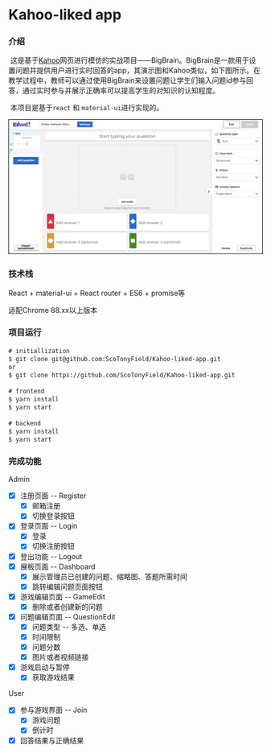 # Kahoo-liked app

### 介绍

​	这是基于[Kahoo](https://kahoot.com)网页进行模仿的实战项目——BigBrain。BigBrain是一款用于设置问题并提供用户进行实时回答的app，其演示图和Kahoo类似，如下图所示。在教学过程中，教师可以通过使用BigBrain来设置问题让学生们输入问题id参与回答，通过实时参与并展示正确率可以提高学生的对知识的认知程度。

​	本项目是基于`react` 和 `material-ui`进行实现的。

<img src="https://github.com/ScoTonyField/Kahoo-liked-app/raw/master/screenshots/image-20210518011225702.png" alt="image-20210518011225702" style="zoom:50%; border: 1px solid black" />

### 技术栈

React + material-ui + React router + ES6 + promise等

适配Chrome 88.xx以上版本

### 项目运行

```shell
# initiallization
$ git clone git@github.com:ScoTonyField/Kahoo-liked-app.git
or
$ git clone https://github.com/ScoTonyField/Kahoo-liked-app.git

# frontend
$ yarn install
$ yarn start

# backend
$ yarn install
$ yarn start
```

### 完成功能

Admin

- [x] 注册页面 -- Register
  - [x] 邮箱注册
  - [x] 切换登录按钮
- [x] 登录页面 -- Login
  - [x] 登录
  - [x] 切换注册按钮
- [x] 登出功能 -- Logout
- [x] 展板页面 -- Dashboard
  - [x] 展示管理员已创建的问题、缩略图、答题所需时间
  - [x] 跳转编辑问题页面按钮
- [x] 游戏编辑页面 -- GameEdit
  - [x] 删除或者创建新的问题
- [x] 问题编辑页面 -- QuestionEdit
  - [x] 问题类型 -- 多选、单选
  - [x] 时间限制
  - [x] 问题分数
  - [x] 图片或者视频链接
- [x] 游戏启动与暂停
  - [x] 获取游戏结果

User

- [x] 参与游戏界面 -- Join
  - [x] 游戏问题
  - [x] 倒计时
- [x] 回答结果与正确结果